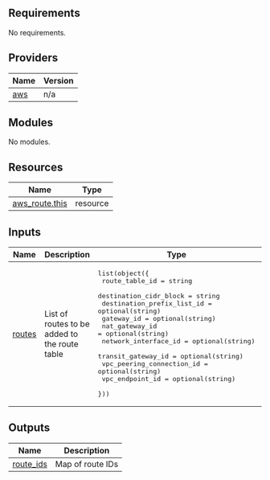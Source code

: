 <!-- BEGIN_TF_DOCS -->
## Requirements

No requirements.

## Providers

| Name | Version |
|------|---------|
| <a name="provider_aws"></a> [aws](#provider\_aws) | n/a |

## Modules

No modules.

## Resources

| Name | Type |
|------|------|
| [aws_route.this](https://registry.terraform.io/providers/hashicorp/aws/latest/docs/resources/route) | resource |

## Inputs

| Name | Description | Type | Default | Required |
|------|-------------|------|---------|:--------:|
| <a name="input_routes"></a> [routes](#input\_routes) | List of routes to be added to the route table | <pre>list(object({<br/>    route_table_id             = string<br/>    destination_cidr_block     = string<br/>    destination_prefix_list_id = optional(string)<br/>    gateway_id                 = optional(string)<br/>    nat_gateway_id             = optional(string)<br/>    network_interface_id       = optional(string)<br/>    transit_gateway_id         = optional(string)<br/>    vpc_peering_connection_id  = optional(string)<br/>    vpc_endpoint_id            = optional(string)<br/>  }))</pre> | `[]` | no |

## Outputs

| Name | Description |
|------|-------------|
| <a name="output_route_ids"></a> [route\_ids](#output\_route\_ids) | Map of route IDs |
<!-- END_TF_DOCS -->